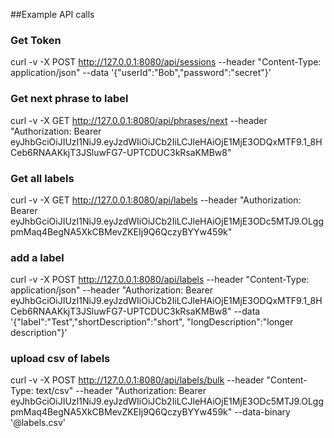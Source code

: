 

##Example API calls

### Get Token
curl -v -X POST http://127.0.0.1:8080/api/sessions --header "Content-Type: application/json" --data '{"userId":"Bob","password":"secret"}'

### Get next phrase to label
curl -v -X GET http://127.0.0.1:8080/api/phrases/next --header "Authorization: Bearer eyJhbGciOiJIUzI1NiJ9.eyJzdWIiOiJCb2IiLCJleHAiOjE1MjE3ODQxMTF9.1_8HCeb6RNAAKkjT3JSluwFG7-UPTCDUC3kRsaKMBw8"

### Get all labels
curl -v -X GET http://127.0.0.1:8080/api/labels --header "Authorization: Bearer eyJhbGciOiJIUzI1NiJ9.eyJzdWIiOiJCb2IiLCJleHAiOjE1MjE3ODc5MTJ9.OLggpmMaq4BegNA5XkCBMevZKEIj9Q6QczyBYYw459k"

### add a label
curl -v -X POST http://127.0.0.1:8080/api/labels --header "Content-Type: application/json" --header "Authorization: Bearer eyJhbGciOiJIUzI1NiJ9.eyJzdWIiOiJCb2IiLCJleHAiOjE1MjE3ODQxMTF9.1_8HCeb6RNAAKkjT3JSluwFG7-UPTCDUC3kRsaKMBw8" --data '{"label":"Test","shortDescription":"short", "longDescription":"longer description"}'

### upload csv of labels
curl -v -X POST http://127.0.0.1:8080/api/labels/bulk --header "Content-Type: text/csv" --header "Authorization: Bearer eyJhbGciOiJIUzI1NiJ9.eyJzdWIiOiJCb2IiLCJleHAiOjE1MjE3ODc5MTJ9.OLggpmMaq4BegNA5XkCBMevZKEIj9Q6QczyBYYw459k" --data-binary '@labels.csv'

